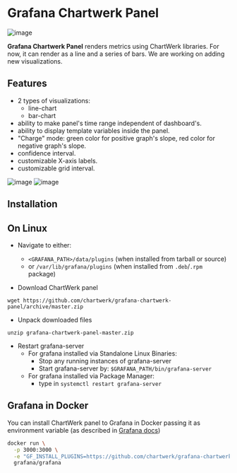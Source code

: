 # Grafana Chartwerk Panel

![image](https://user-images.githubusercontent.com/47055832/80608867-1b5f6c80-8a40-11ea-85c5-c9676a58b77a.png)

 **Grafana Chartwerk Panel** renders metrics using ChartWerk libraries. For now, it can render as a line and a series of bars. We are working on adding new visualizations.

## Features

- 2 types of visualizations:
  - line-chart
  - bar-chart
- ability to make panel's time range independent of dashboard's.
- ability to display template variables inside the panel.
- "Charge" mode: green color for positive graph's slope, red color for negative graph's slope.
- confidence interval.
- customizable X-axis labels.
- customizable grid interval.

![image](https://user-images.githubusercontent.com/66464000/84491069-0b7cae80-acb5-11ea-959b-ef67835c8055.png)
![image](https://user-images.githubusercontent.com/66464000/84491085-10416280-acb5-11ea-8af0-2761ed97aecc.png)

## Installation
## On Linux
- Navigate to either: 
  - `<GRAFANA_PATH>/data/plugins` (when installed from tarball or source) 
  - or `/var/lib/grafana/plugins` (when installed from `.deb`/`.rpm` package)

- Download ChartWerk panel
```
wget https://github.com/chartwerk/grafana-chartwerk-panel/archive/master.zip
```

- Unpack downloaded files
```
unzip grafana-chartwerk-panel-master.zip
```

- Restart grafana-server
  - For grafana installed via Standalone Linux Binaries:
    - Stop any running instances of grafana-server
    - Start grafana-server by:
      ```$GRAFANA_PATH/bin/grafana-server```
  - For grafana installed via Package Manager:
    - type in ```systemctl restart grafana-server```

## Grafana in Docker
You can install ChartWerk panel to Grafana in Docker passing it as environment variable (as described in [Grafana docs](http://docs.grafana.org/installation/docker/#installing-plugins-from-other-sources))

```bash
docker run \
  -p 3000:3000 \
  -e "GF_INSTALL_PLUGINS=https://github.com/chartwerk/grafana-chartwerk-panel/archive/master.zip;corpglory-chartwerk-panel" \
  grafana/grafana
```
